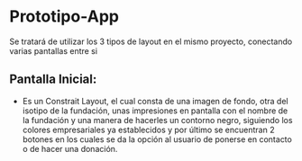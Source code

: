 # Prototipo-App

Se tratará de utilizar los 3 tipos de layout en el mismo proyecto,
conectando varias pantallas entre si

## Pantalla Inicial: 
  - Es un Constrait Layout, el cual consta de una imagen de fondo, otra del isotipo de la fundación,
    unas impresiones en pantalla con el nombre de la fundación y una manera de hacerles un contorno negro,
    siguiendo los colores empresariales ya establecidos y por último se encuentran 2 botones
    en los cuales se da la opción al usuario de ponerse en contacto o de hacer una donación.

    
